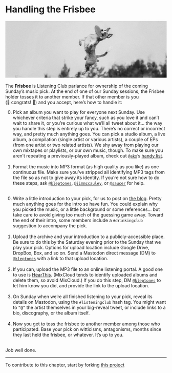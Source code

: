 # Handling the Frisbee

<a href = "https://thelisteningclub.blogspot.com"><img alt = "Border collie gleefully catching a frisbee, way up in the air" src = "/resources/frisbee_catch.png" width = "600px"></a>

The **Frisbee** is Listening Club parlance for ownership of the coming Sunday’s music pick. At the end of one of our Sunday sessions, the Frisbee holder tosses it to another member. If that other member is you (🎉&nbsp;congrats!&nbsp;👏) and you accept, here’s how to handle it:

0. Pick an album you want to play for everyone next Sunday. Use whichever criteria that strike your fancy, such as you love it and can’t wait to share it, or you’re curious what we’ll all tweet about it… the way you handle this step is entirely up to you. There’s no correct or incorrect way, and pretty much anything goes. You can pick a studio album, a live album, a compilation (single artist or various artists), a couple of EPs (from one artist or two related artists). We shy away from playing our own mixtapes or playlists, or our own music, though. To make sure you aren’t repeating a previously-played album, check out [`@akx`](https://mastodon.social/@akx)’s [handy list](https://github.com/akx/listeningclub/blob/master/entries.tsv). <br /><br />
0. Format the music into MP3 format (as high quality as you like) as one continuous file. Make sure you’ve stripped all identifying MP3 tags from the file so as not to give away its identity. If you’re not sure how to do these steps, ask [`@kleptones`](https://mastodon.social/@kleptones), [`@jimmccauley`](https://twitter.com/JimMcCauley), or [`@saucer`](https://mastodon.social/@saucer) for help. <br /><br />
<!-- 3. Compress the music into a `.zip` or `.rar` archive. Again, ask for help if you need it. <br /><br /> -->
0. Write a little introduction to your pick, for us to post on [the blog](https://thelisteningclub.blogspot.com). Pretty much anything goes for the intro so have fun. You could explain why you picked the music, or a little background or some references… but take care to avoid giving too much of the guessing game away. Toward the end of their intro, some members include a `#drinkingclub` suggestion to accompany the pick. <br /><br />
0. Upload the archive and your introduction to a publicly-accessible place. Be sure to do this by the Saturday evening prior to the Sunday that we play your pick. Options for upload location include Google Drive, DropBox, Box, and so on. Send a Mastodon direct message (DM) to [`@kleptones`](https://mastodon.social/@kleptones) with a link to that upload location. <br /><br />
0. If you can, upload the MP3 file to an online listening portal. A good one to use is [HearThis](https://hearthis.at). (MixCloud tends to identify uploaded albums and delete them, so avoid MixCloud.) If you do this step, DM [`@kleptones`](https://mastodon.social/@kleptones) to let him know you did, and provide the link to the upload location. <br /><br />
0. On Sunday when we’re all finished listening to your pick, reveal its details on Mastodon, using the `#listeningclub` hash tag. You might want to `“@”` the artist themselves in your big-reveal tweet, or include links to a bio, discography, or the album itself. <br /><br />
0. Now you get to toss the frisbee to another member among those who participated. Base your pick on witticisms, antagonisms, months since they last held the frisbee, or whatever. It’s up to you. <br /><br />

Job well done.


----

To contribute to this chapter, start by forking [this project](https://github.com/murrayjason/lc-howto)
